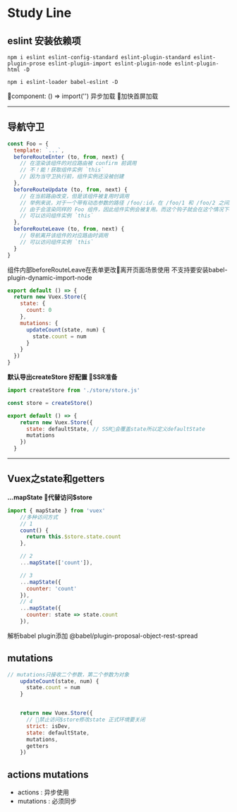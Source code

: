 # Study Line

## eslint 安装依赖项

```
npm i eslint eslint-config-standard eslint-plugin-standard eslint-plugin-prose eslint-plugin-import eslint-plugin-node eslint-plugin-html -D
```

```
npm i eslint-loader babel-eslint -D
```


component: () => import('') 异步加载 加快首屏加载

---
## 导航守卫
```js
const Foo = {
  template: `...`,
  beforeRouteEnter (to, from, next) {
    // 在渲染该组件的对应路由被 confirm 前调用
    // 不！能！获取组件实例 `this`
    // 因为当守卫执行前，组件实例还没被创建
  },
  beforeRouteUpdate (to, from, next) {
    // 在当前路由改变，但是该组件被复用时调用
    // 举例来说，对于一个带有动态参数的路径 /foo/:id，在 /foo/1 和 /foo/2 之间跳转的时候，
    // 由于会渲染同样的 Foo 组件，因此组件实例会被复用。而这个钩子就会在这个情况下被调用。
    // 可以访问组件实例 `this`
  },
  beforeRouteLeave (to, from, next) {
    // 导航离开该组件的对应路由时调用
    // 可以访问组件实例 `this`
  }
}
```

组件内部beforeRouteLeave在表单更改离开页面场景使用
不支持要安装babel-plugin-dynamic-import-node

```js
export default () => {
  return new Vuex.Store({
    state: {
      count: 0
    },
    mutations: {
      updateCount(state, num) {
        state.count = num
      }
    }
  })
}
```

__默认导出createStore  好配置 SSR准备__

```js
import createStore from './store/store.js'

const store = createStore()

export default () => {
    return new Vuex.Store({
      state: defaultState, // SSR会覆盖state所以定义defaultState
      mutations
    })
  }
```
---
## Vuex之state和getters 


__...mapState 代替访问$store__
```js
import { mapState } from 'vuex'
    //多种访问方式
    // 1
    count() {
      return this.$store.state.count
    },

    // 2
    ...mapState(['count']),

    // 3
    ...mapState({
      counter: 'count'
    }),
    // 4
    ...mapState({
      counter: state => state.count
    }),
```

解析babel plugin添加 @babel/plugin-proposal-object-rest-spread

## mutations 

```js
// mutations只接收二个参数，第二个参数为对象
    updateCount(state, num) {
      state.count = num
    }


    return new Vuex.Store({
      // 禁止访问$store修改state 正式环境要关闭
      strict: isDev,
      state: defaultState,
      mutations,
      getters
    })
```

## actions mutations

  - actions : 异步使用
  - mutations :  必须同步
  